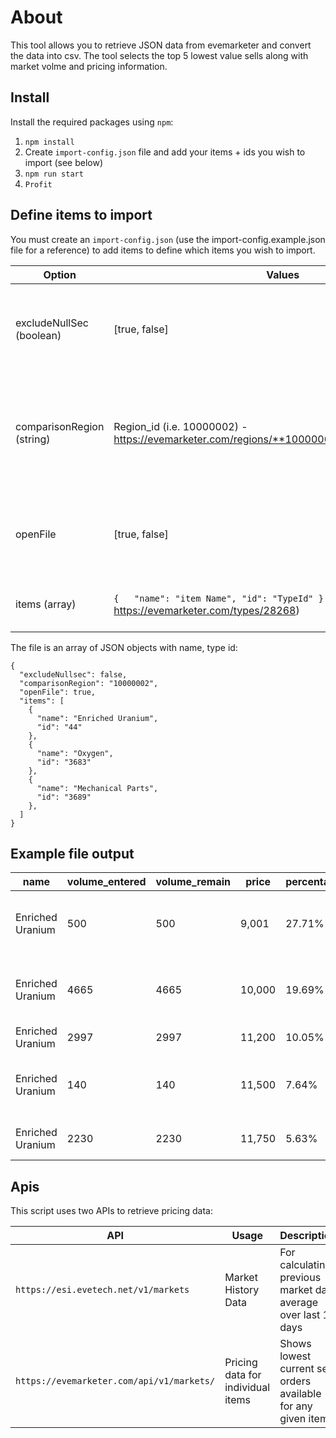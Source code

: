 # About
This tool allows you to retrieve JSON data from evemarketer and convert the data into csv. The tool selects the top 5 lowest value sells along with market volme and pricing information.

## Install
Install the required packages using ```npm```:
1. ```npm install```
2. Create ```import-config.json``` file and add your items + ids you wish to import (see below)
3. ```npm run start```
4. ```Profit```

## Define items to import
You must create an ```import-config.json``` (use the import-config.example.json file for a reference) to add items to define which items you wish to import.

| Option | Values | Description |
|--------|--------|-------------|
| excludeNullSec (boolean) | [true, false] | Allows user to exclude / include NullSec stations from the results list |
| comparisonRegion (string) | Region_id (i.e. 10000002) - https://evemarketer.com/regions/**10000002**/types/28268[String] | Uses region average to create price comparison / average profit / loss available for each item in list |
| openFile | [true, false] | Opens csv in LibreOffice after each ```npm run start``` command |
| items (array) | ```{   "name": "item Name", "id": "TypeId" }``` - (i.e. https://evemarketer.com/types/28268) | Specifies which items you wish to query on |

The file is an array of JSON objects with name, type id:
```
{
  "excludeNullsec": false,
  "comparisonRegion": "10000002",
  "openFile": true,
  "items": [
    {
      "name": "Enriched Uranium",
      "id": "44"
    },
    {
      "name": "Oxygen",
      "id": "3683"
    },
    {
      "name": "Mechanical Parts",
      "id": "3689"
    },
  ]
}
```

## Example file output
 | name | volume_entered | volume_remain | price | percentage_decrease | potential_profit | average_price | region | station |
 |------|------|------|------|------|------|------|------|------|
 | Enriched Uranium | 500 | 500 | 9,001 | 27.71% | 1,725,000 | 12,451 | Kador | Aphend VII - Moon 7 - Carthum Conglomerate Foundry |
| Enriched Uranium | 4665 | 4665 | 10,000 | 19.69% | 11,433, 915 | 12,451 | Stain | TG-Z23 III - Moon 8 - True Power Logistic Support |
| Enriched Uranium | 2997 | 2997 | 11,200 | 10.05% | 3,749,247 | 12,451 | Providence | R3-K7K - Bartertown |
| Enriched Uranium | 140 | 140 | 11,500 | 7.64% | 133,140 | 12,451 | Verge Vendor | Alenia IV - Moon 3 - Quafe Company School |
| Enriched Uranium | 2230 | 2230 | 11,750 | 5.63% | 1,563,230 | 12,451 | Verge Vendor | Jufvitte IX - Aliastra Warehouse |

## Apis
This script uses two APIs to retrieve pricing data:

| API | Usage | Description |
|-----|------|-------------|
| ```https://esi.evetech.net/v1/markets``` | Market History Data | For calculating previous market data average over last 10 days |
| ```https://evemarketer.com/api/v1/markets/``` | Pricing data for individual items | Shows lowest current sell orders available for any given item |